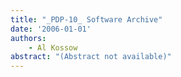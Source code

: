 ```yaml
---
title: "_PDP-10_ Software Archive"
date: '2006-01-01'
authors: 
    - Al Kossow
abstract: "(Abstract not available)"
---
```


